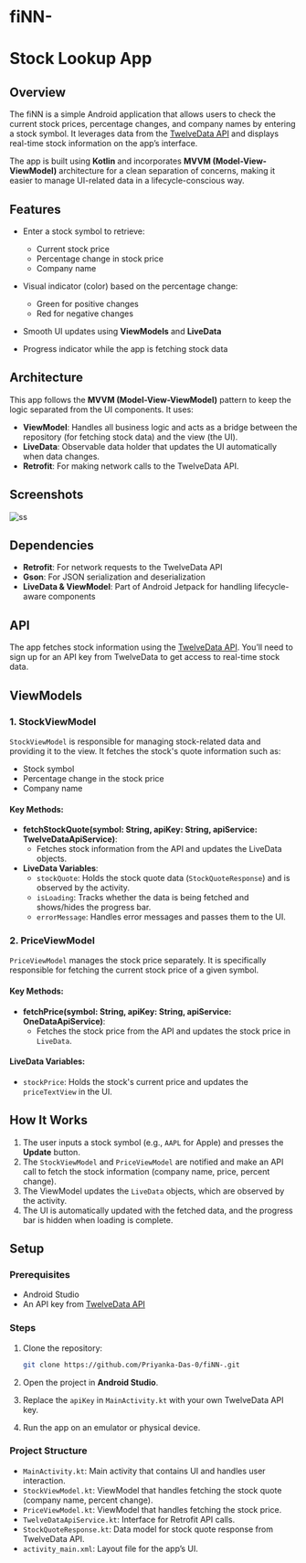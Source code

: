 # fiNN-
# Stock Lookup App

## Overview

The fiNN is a simple Android application that allows users to check the current stock prices, percentage changes, and company names by entering a stock symbol. It leverages data from the [TwelveData API](https://twelvedata.com) and displays real-time stock information on the app’s interface.

The app is built using **Kotlin** and incorporates **MVVM (Model-View-ViewModel)** architecture for a clean separation of concerns, making it easier to manage UI-related data in a lifecycle-conscious way.

## Features

- Enter a stock symbol to retrieve:

  - Current stock price
  - Percentage change in stock price
  - Company name
- Visual indicator (color) based on the percentage change:
  - Green for positive changes
  - Red for negative changes
- Smooth UI updates using **ViewModels** and **LiveData**
- Progress indicator while the app is fetching stock data

## Architecture

This app follows the **MVVM (Model-View-ViewModel)** pattern to keep the logic separated from the UI components. It uses:
- **ViewModel**: Handles all business logic and acts as a bridge between the repository (for fetching stock data) and the view (the UI).
- **LiveData**: Observable data holder that updates the UI automatically when data changes.
- **Retrofit**: For making network calls to the TwelveData API.

## Screenshots

![ss](https://github.com/user-attachments/assets/92554ba9-324b-4fa9-ab95-525cd116fa11)



## Dependencies

- **Retrofit**: For network requests to the TwelveData API
- **Gson**: For JSON serialization and deserialization
- **LiveData & ViewModel**: Part of Android Jetpack for handling lifecycle-aware components

## API

The app fetches stock information using the [TwelveData API](https://twelvedata.com). You’ll need to sign up for an API key from TwelveData to get access to real-time stock data.

## ViewModels

### 1. **StockViewModel**

`StockViewModel` is responsible for managing stock-related data and providing it to the view. It fetches the stock's quote information such as:
- Stock symbol
- Percentage change in the stock price
- Company name

#### Key Methods:
- **fetchStockQuote(symbol: String, apiKey: String, apiService: TwelveDataApiService)**: 
  - Fetches stock information from the API and updates the LiveData objects.
- **LiveData Variables**:
  - `stockQuote`: Holds the stock quote data (`StockQuoteResponse`) and is observed by the activity.
  - `isLoading`: Tracks whether the data is being fetched and shows/hides the progress bar.
  - `errorMessage`: Handles error messages and passes them to the UI.

### 2. **PriceViewModel**

`PriceViewModel` manages the stock price separately. It is specifically responsible for fetching the current stock price of a given symbol.

#### Key Methods:
- **fetchPrice(symbol: String, apiKey: String, apiService: OneDataApiService)**:
  - Fetches the stock price from the API and updates the stock price in `LiveData`.

#### LiveData Variables:
- `stockPrice`: Holds the stock's current price and updates the `priceTextView` in the UI.

## How It Works

1. The user inputs a stock symbol (e.g., `AAPL` for Apple) and presses the **Update** button.
2. The `StockViewModel` and `PriceViewModel` are notified and make an API call to fetch the stock information (company name, price, percent change).
3. The ViewModel updates the `LiveData` objects, which are observed by the activity.
4. The UI is automatically updated with the fetched data, and the progress bar is hidden when loading is complete.

## Setup

### Prerequisites

- Android Studio
- An API key from [TwelveData API](https://twelvedata.com)

### Steps

1. Clone the repository:

    ```bash
    git clone https://github.com/Priyanka-Das-0/fiNN-.git
    ```

2. Open the project in **Android Studio**.
3. Replace the `apiKey` in `MainActivity.kt` with your own TwelveData API key.
4. Run the app on an emulator or physical device.

### Project Structure

- `MainActivity.kt`: Main activity that contains UI and handles user interaction.
- `StockViewModel.kt`: ViewModel that handles fetching the stock quote (company name, percent change).
- `PriceViewModel.kt`: ViewModel that handles fetching the stock price.
- `TwelveDataApiService.kt`: Interface for Retrofit API calls.
- `StockQuoteResponse.kt`: Data model for stock quote response from TwelveData API.
- `activity_main.xml`: Layout file for the app’s UI.

